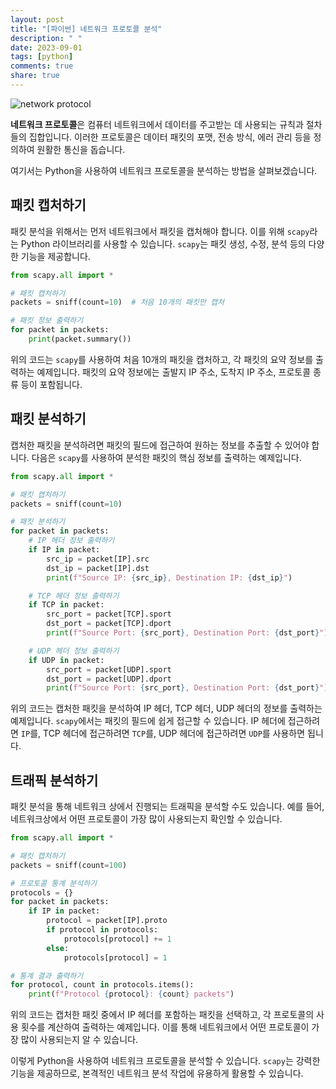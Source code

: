 ```yaml
---
layout: post
title: "[파이썬] 네트워크 프로토콜 분석"
description: " "
date: 2023-09-01
tags: [python]
comments: true
share: true
---
```


![network protocol](network_protocol.jpg)

**네트워크 프로토콜**은 컴퓨터 네트워크에서 데이터를 주고받는 데 사용되는 규칙과 절차들의 집합입니다. 이러한 프로토콜은 데이터 패킷의 포맷, 전송 방식, 에러 관리 등을 정의하여 원활한 통신을 돕습니다.

여기서는 Python을 사용하여 네트워크 프로토콜을 분석하는 방법을 살펴보겠습니다.

## 패킷 캡처하기

패킷 분석을 위해서는 먼저 네트워크에서 패킷을 캡처해야 합니다. 이를 위해 `scapy`라는 Python 라이브러리를 사용할 수 있습니다. `scapy`는 패킷 생성, 수정, 분석 등의 다양한 기능을 제공합니다.

```python
from scapy.all import *

# 패킷 캡처하기
packets = sniff(count=10)  # 처음 10개의 패킷만 캡처

# 패킷 정보 출력하기
for packet in packets:
    print(packet.summary())
```

위의 코드는 `scapy`를 사용하여 처음 10개의 패킷을 캡처하고, 각 패킷의 요약 정보를 출력하는 예제입니다. 패킷의 요약 정보에는 출발지 IP 주소, 도착지 IP 주소, 프로토콜 종류 등이 포함됩니다.

## 패킷 분석하기

캡처한 패킷을 분석하려면 패킷의 필드에 접근하여 원하는 정보를 추출할 수 있어야 합니다. 다음은 `scapy`를 사용하여 분석한 패킷의 핵심 정보를 출력하는 예제입니다.

```python
from scapy.all import *

# 패킷 캡처하기
packets = sniff(count=10)

# 패킷 분석하기
for packet in packets:
    # IP 헤더 정보 출력하기
    if IP in packet:
        src_ip = packet[IP].src
        dst_ip = packet[IP].dst
        print(f"Source IP: {src_ip}, Destination IP: {dst_ip}")

    # TCP 헤더 정보 출력하기
    if TCP in packet:
        src_port = packet[TCP].sport
        dst_port = packet[TCP].dport
        print(f"Source Port: {src_port}, Destination Port: {dst_port}")

    # UDP 헤더 정보 출력하기
    if UDP in packet:
        src_port = packet[UDP].sport
        dst_port = packet[UDP].dport
        print(f"Source Port: {src_port}, Destination Port: {dst_port}")
```

위의 코드는 캡처한 패킷을 분석하여 IP 헤더, TCP 헤더, UDP 헤더의 정보를 출력하는 예제입니다. `scapy`에서는 패킷의 필드에 쉽게 접근할 수 있습니다. IP 헤더에 접근하려면 `IP`를, TCP 헤더에 접근하려면 `TCP`를, UDP 헤더에 접근하려면 `UDP`를 사용하면 됩니다.

## 트래픽 분석하기

패킷 분석을 통해 네트워크 상에서 진행되는 트래픽을 분석할 수도 있습니다. 예를 들어, 네트워크상에서 어떤 프로토콜이 가장 많이 사용되는지 확인할 수 있습니다.

```python
from scapy.all import *

# 패킷 캡처하기
packets = sniff(count=100)

# 프로토콜 통계 분석하기
protocols = {}
for packet in packets:
    if IP in packet:
        protocol = packet[IP].proto
        if protocol in protocols:
            protocols[protocol] += 1
        else:
            protocols[protocol] = 1

# 통계 결과 출력하기
for protocol, count in protocols.items():
    print(f"Protocol {protocol}: {count} packets")
```

위의 코드는 캡처한 패킷 중에서 IP 헤더를 포함하는 패킷을 선택하고, 각 프로토콜의 사용 횟수를 계산하여 출력하는 예제입니다. 이를 통해 네트워크에서 어떤 프로토콜이 가장 많이 사용되는지 알 수 있습니다.

이렇게 Python을 사용하여 네트워크 프로토콜을 분석할 수 있습니다. `scapy`는 강력한 기능을 제공하므로, 본격적인 네트워크 분석 작업에 유용하게 활용할 수 있습니다.